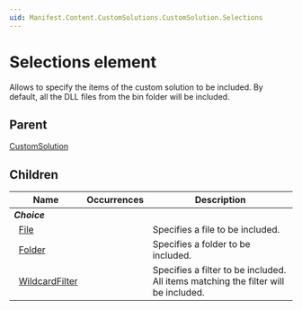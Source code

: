 ```yaml
---
uid: Manifest.Content.CustomSolutions.CustomSolution.Selections
---
```


# Selections element

Allows to specify the items of the custom solution to be included. By default, all the DLL files from the bin folder will be included.

## Parent

[CustomSolution](xref:Manifest.Content.CustomSolutions.CustomSolution)

## Children

|Name|Occurrences|Description|
|--- |--- |--- |
|***Choice***|||
|&nbsp;&nbsp;[File](xref:Manifest.Content.CustomSolutions.CustomSolution.Selections.File)||Specifies a file to be included.|
|&nbsp;&nbsp;[Folder](xref:Manifest.Content.CustomSolutions.CustomSolution.Selections.Folder)||Specifies a folder to be included.|
|&nbsp;&nbsp;[WildcardFilter](xref:Manifest.Content.CustomSolutions.CustomSolution.Selections.WildcardFilter)||Specifies a filter to be included. All items matching the filter will be included.|
